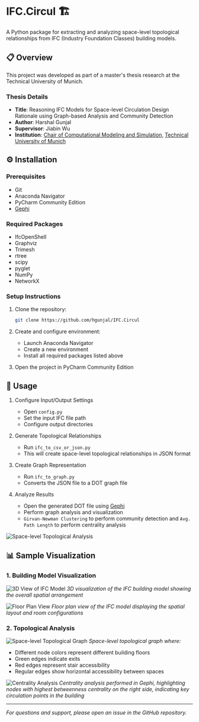 # IFC.Circul 🏗️

A Python package for extracting and analyzing space-level topological relationships from IFC (Industry Foundation Classes) building models.

## 📋 Overview

This project was developed as part of a master's thesis research at the Technical University of Munich.

### Thesis Details
- **Title**: Reasoning IFC Models for Space-level Circulation Design Rationale using Graph-based Analysis and Community Detection
- **Author**: Harshal Gunjal
- **Supervisor**: Jiabin Wu
- **Institution**: [Chair of Computational Modeling and Simulation](https://www.cee.ed.tum.de/cms/home/), [Technical University of Munich](https://www.tum.de/)

## ⚙️ Installation

### Prerequisites
- Git
- Anaconda Navigator
- PyCharm Community Edition
- [Gephi](https://gephi.org/)

### Required Packages
- IfcOpenShell
- Graphviz
- Trimesh
- rtree
- scipy
- pyglet
- NumPy
- NetworkX

### Setup Instructions

1. Clone the repository:
   ```bash
   git clone https://github.com/hgunjal/IFC.Circul
   ```

2. Create and configure environment:
   - Launch Anaconda Navigator
   - Create a new environment
   - Install all required packages listed above

3. Open the project in PyCharm Community Edition

## 🚀 Usage

1. Configure Input/Output Settings
   - Open `config.py`
   - Set the input IFC file path
   - Configure output directories

2. Generate Topological Relationships
   - Run `ifc_to_csv_or_json.py`
   - This will create space-level topological relationships in JSON format

3. Create Graph Representation
   - Run `ifc_to_graph.py`
   - Converts the JSON file to a DOT graph file

4. Analyze Results
   - Open the generated DOT file using [Gephi](https://gephi.org/)
   - Perform graph analysis and visualization
   - `Girvan-Newman Clustering` to perform community detection and `Avg. Path Length` to perform centrality analysis

![Space-level Topological Analysis](https://github.com/user-attachments/assets/5a009e72-d360-4cc2-a91f-03d544f827c7)

## 📊 Sample Visualization

### 1. Building Model Visualization
![3D View of IFC Model](https://github.com/user-attachments/assets/79e6c552-e34b-468f-9140-e642bc4c0937)
*3D visualization of the IFC building model showing the overall spatial arrangement*

![Floor Plan View](https://github.com/user-attachments/assets/e0d5d04f-35ec-49c2-b571-093b5df5f2cd)
*Floor plan view of the IFC model displaying the spatial layout and room configurations*

### 2. Topological Analysis
![Space-level Topological Graph](https://github.com/user-attachments/assets/f4b3173e-877e-4a62-81cb-244547efba58)
*Space-level topological graph where:*
- Different node colors represent different building floors
- Green edges indicate exits
- Red edges represent stair accessibility
- Regular edges show horizontal accessibility between spaces

![Centrality Analysis](https://github.com/user-attachments/assets/fa38951b-7dc9-45f4-9e6e-8cb7a971b759)
*Centrality analysis performed in Gephi, highlighting nodes with highest betweenness centrality on the right side, indicating key circulation points in the building*


---
*For questions and support, please open an issue in the GitHub repository.*

